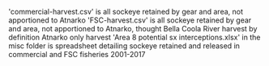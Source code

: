 'commercial-harvest.csv' is all sockeye retained by gear and area, not apportioned to Atnarko 
'FSC-harvest.csv' is all sockeye retained by gear and area, not apportioned to Atnarko, thought Bella Coola River harvest by definition Atnarko only harvest 
'Area 8 potential sx interceptions.xlsx' in the misc folder is spreadsheet detailing sockeye retained and released in commercial and FSC fisheries 2001-2017